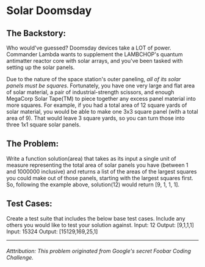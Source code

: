 # Solar Doomsday

## The Backstory: 
Who would've guessed? Doomsday devices take a LOT of power. Commander Lambda wants to supplement the LAMBCHOP's quantum antimatter reactor core with solar arrays, and you've been tasked with setting up the solar panels.

Due to the nature of the space station's outer paneling, _all of its solar panels must be squares_. Fortunately, you have one very large and flat area of solar material, a pair of industrial-strength scissors, and enough MegaCorp Solar Tape(TM) to piece together any excess panel material into more squares. For example, if you had a total area of 12 square yards of solar material, you would be able to make one 3x3 square panel (with a total area of 9). That would leave 3 square yards, so you can turn those into three 1x1 square solar panels.

## The Problem: 
Write a function solution(area) that takes as its input a single unit of measure representing the total area of solar panels you have (between 1 and 1000000 inclusive) and returns a list of the areas of the largest squares you could make out of those panels, starting with the largest squares first. So, following the example above, solution(12) would return [9, 1, 1, 1].

## Test Cases:
Create a test suite that includes the below base test cases. Include any others you would like to test your solution against.
Input: 12
Output: [9,1,1,1]
Input: 15324
Output: [15129,169,25,1]

---

###### _Atttribution: This problem originated from Google's secret Foobar Coding Challenge._